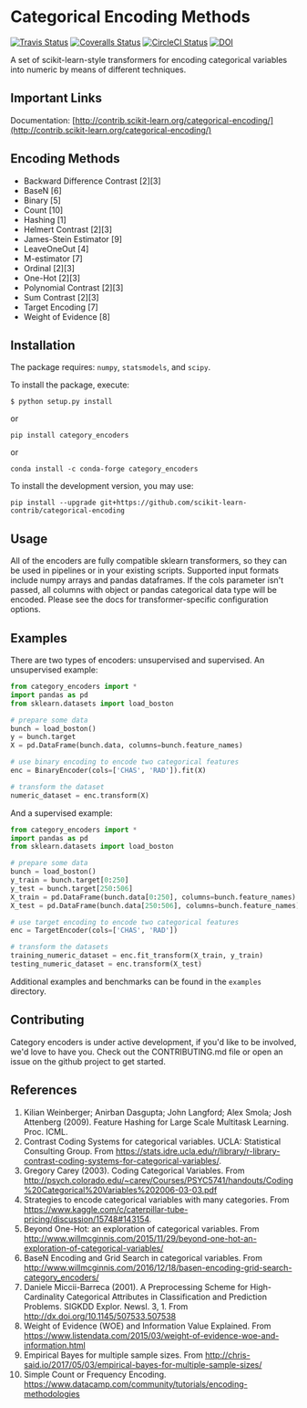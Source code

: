 Categorical Encoding Methods
============================

[![Travis Status](https://travis-ci.org/scikit-learn-contrib/categorical-encoding.svg?branch=master)](https://travis-ci.org/scikit-learn-contrib/categorical-encoding)
[![Coveralls Status](https://coveralls.io/repos/scikit-learn-contrib/categorical-encoding/badge.svg?branch=master&service=github)](https://coveralls.io/r/scikit-learn-contrib/categorical-encoding)
[![CircleCI Status](https://circleci.com/gh/scikit-learn-contrib/categorical-encoding.svg?style=shield&circle-token=:circle-token)](https://circleci.com/gh/scikit-learn-contrib/categorical-encoding/tree/master)
[![DOI](https://zenodo.org/badge/47077067.svg)](https://zenodo.org/badge/latestdoi/47077067)

A set of scikit-learn-style transformers for encoding categorical 
variables into numeric by means of different techniques.

Important Links
---------------

Documentation: [http://contrib.scikit-learn.org/categorical-encoding/](http://contrib.scikit-learn.org/categorical-encoding/)

Encoding Methods
----------------

 * Backward Difference Contrast [2][3]
 * BaseN [6]
 * Binary [5]
 * Count [10]
 * Hashing [1]
 * Helmert Contrast [2][3]
 * James-Stein Estimator [9]
 * LeaveOneOut [4]
 * M-estimator [7]
 * Ordinal [2][3]
 * One-Hot [2][3]
 * Polynomial Contrast [2][3]
 * Sum Contrast [2][3]
 * Target Encoding [7]
 * Weight of Evidence [8]

Installation
------------

The package requires: `numpy`, `statsmodels`, and `scipy`.

To install the package, execute:

```shell
$ python setup.py install
```

or 

```shell
pip install category_encoders
```

or

```shell
conda install -c conda-forge category_encoders
```

To install the development version, you may use:

```shell
pip install --upgrade git+https://github.com/scikit-learn-contrib/categorical-encoding
```

Usage
-----

All of the encoders are fully compatible sklearn transformers, so they can be used in pipelines or in your existing scripts. Supported input formats include numpy arrays and pandas dataframes. If the cols parameter isn't passed, all columns with object or pandas categorical data type will be encoded. Please see the docs for transformer-specific configuration options.

Examples
--------
There are two types of encoders: unsupervised and supervised. An unsupervised example:
```python
from category_encoders import *
import pandas as pd
from sklearn.datasets import load_boston

# prepare some data
bunch = load_boston()
y = bunch.target
X = pd.DataFrame(bunch.data, columns=bunch.feature_names)

# use binary encoding to encode two categorical features
enc = BinaryEncoder(cols=['CHAS', 'RAD']).fit(X)

# transform the dataset
numeric_dataset = enc.transform(X)
```

And a supervised example:
```python
from category_encoders import *
import pandas as pd
from sklearn.datasets import load_boston

# prepare some data
bunch = load_boston()
y_train = bunch.target[0:250]
y_test = bunch.target[250:506]
X_train = pd.DataFrame(bunch.data[0:250], columns=bunch.feature_names)
X_test = pd.DataFrame(bunch.data[250:506], columns=bunch.feature_names)

# use target encoding to encode two categorical features
enc = TargetEncoder(cols=['CHAS', 'RAD'])

# transform the datasets
training_numeric_dataset = enc.fit_transform(X_train, y_train)
testing_numeric_dataset = enc.transform(X_test)
```

Additional examples and benchmarks can be found in the `examples` directory.

Contributing
------------

Category encoders is under active development, if you'd like to be involved, we'd love to have you. Check out the CONTRIBUTING.md file
or open an issue on the github project to get started.

References
----------

 1. Kilian Weinberger; Anirban Dasgupta; John Langford; Alex Smola; Josh Attenberg (2009). Feature Hashing for Large Scale Multitask Learning. Proc. ICML.
 2. Contrast Coding Systems for categorical variables.  UCLA: Statistical Consulting Group. From https://stats.idre.ucla.edu/r/library/r-library-contrast-coding-systems-for-categorical-variables/.
 3. Gregory Carey (2003). Coding Categorical Variables. From http://psych.colorado.edu/~carey/Courses/PSYC5741/handouts/Coding%20Categorical%20Variables%202006-03-03.pdf
 4. Strategies to encode categorical variables with many categories. From https://www.kaggle.com/c/caterpillar-tube-pricing/discussion/15748#143154.
 5. Beyond One-Hot: an exploration of categorical variables. From http://www.willmcginnis.com/2015/11/29/beyond-one-hot-an-exploration-of-categorical-variables/
 6. BaseN Encoding and Grid Search in categorical variables. From http://www.willmcginnis.com/2016/12/18/basen-encoding-grid-search-category_encoders/
 7. Daniele Miccii-Barreca (2001). A Preprocessing Scheme for High-Cardinality Categorical Attributes in Classification and Prediction Problems. SIGKDD Explor. Newsl. 3, 1. From http://dx.doi.org/10.1145/507533.507538
 8. Weight of Evidence (WOE) and Information Value Explained. From https://www.listendata.com/2015/03/weight-of-evidence-woe-and-information.html
 9. Empirical Bayes for multiple sample sizes. From http://chris-said.io/2017/05/03/empirical-bayes-for-multiple-sample-sizes/
 10. Simple Count or Frequency Encoding. https://www.datacamp.com/community/tutorials/encoding-methodologies
 
